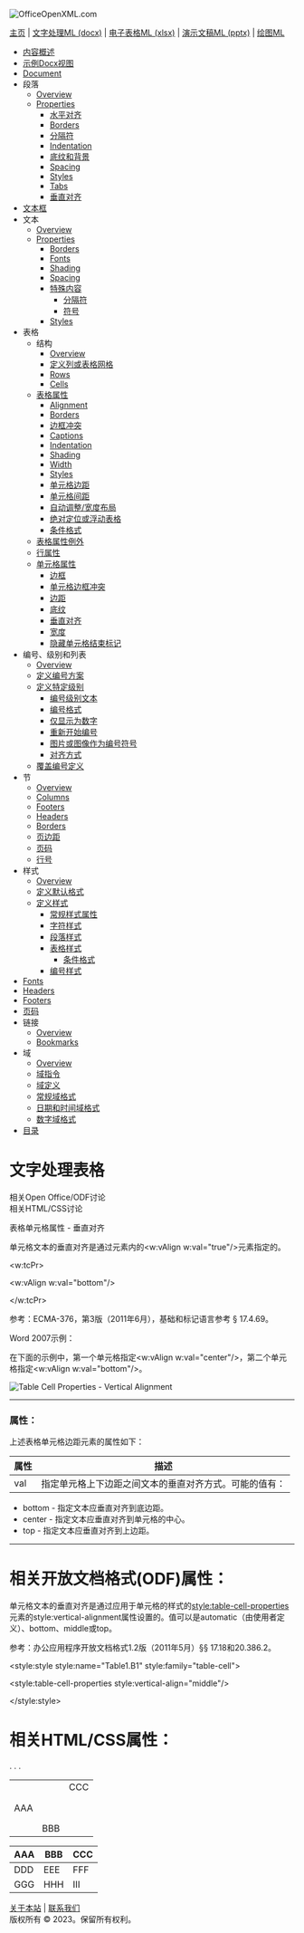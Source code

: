 ![OfficeOpenXML.com](images/banner1.png)

[主页](index.md) | [文字处理ML (docx)](anatomyofOOXML.md) | [电子表格ML (xlsx)](anatomyofOOXML-xlsx.md) | [演示文稿ML (pptx)](anatomyofOOXML-pptx.md) | [绘图ML](drwOverview.md)

- [内容概述](WPcontentOverview.md)
- [示例Docx视图](WPsampleDoc.md)
- [Document](WPdocument.md)
- 段落
  - [Overview](WPparagraph.md)
  - [Properties](WPparagraphProperties.md)
    - [水平对齐](WPalignment.md)
    - [Borders](WPborders.md)
    - [分隔符](WPtextSpecialContent-break.md)
    - [Indentation](WPindentation.md)
    - [底纹和背景](WPshading.md)
    - [Spacing](WPspacing.md)
    - [Styles](WPstyleParStyles.md)
    - [Tabs](WPtab.md)
    - [垂直对齐](WPborders.md)
- [文本框](WPparagraph-textFrames.md)
- 文本
  - [Overview](WPtext.md)
  - [Properties](WPtextFormatting.md)
    - [Borders](WPtextBorders.md)
    - [Fonts](WPtextFonts.md)
    - [Shading](WPtextShading.md)
    - [Spacing](WPtextSpacing.md)
    - [特殊内容](WPtextSpecialContent.md)
      - [分隔符](WPtextSpecialContent-break.md)
      - [符号](WPtextSpecialContent-symbol.md)
    - [Styles](WPstyleCharStyles.md)
- 表格
  - 结构
    - [Overview](WPtable.md)
    - [定义列或表格网格](WPtableGrid.md)
    - [Rows](WPtableRow.md)
    - [Cells](WPtableCell.md)
  - [表格属性](WPtableProperties.md)
    - [Alignment](WPtableAlignment.md)
    - [Borders](WPtableBorders.md)
    - [边框冲突](WPtableCellBorderConflicts.md)
    - [Captions](WPtableCaption.md)
    - [Indentation](WPtableIndent.md)
    - [Shading](WPtableShading.md)
    - [Width](WPtableWidth.md)
    - [Styles](WPstyleTableStyles.md)
    - [单元格边距](WPtableCellMargins.md)
    - [单元格间距](WPtableCellSpacing.md)
    - [自动调整/宽度布局](WPtableLayout.md)
    - [绝对定位或浮动表格](WPfloatingTables.md)
    - [条件格式](WPtblLook.md)
  - [表格属性例外](WPtablePropertyExceptions.md)
  - [行属性](WPtableRowProperties.md)
  - [单元格属性](WPtableCellProperties.md)
    - [边框](WPtableCellProperties-Borders.md)
    - [单元格边框冲突](WPtableCellBorderConflicts.md)
    - [边距](WPtableCellProperties-Margins.md)
    - [底纹](WPtableCellProperties-Shading.md)
    - [垂直对齐](WPtableCellProperties-verticalAlignment.md)
    - [宽度](WPtableCellProperties-Width.md)
    - [隐藏单元格结束标记](WPhideMark.md)
- 编号、级别和列表
  - [Overview](WPnumbering.md)
  - [定义编号方案](WPnumberingAbstractNum.md)
  - [定义特定级别](WPnumberingLvl.md)
    - [编号级别文本](WPnumberingLevelText.md)
    - [编号格式](WPnumbering-numFmt.md)
    - [仅显示为数字](WPnumbering-isLgl.md)
    - [重新开始编号](WPnumbering-restart.md)
    - [图片或图像作为编号符号](WPnumbering-imagesAsSymbol.md)
    - [对齐方式](WPnumbering-lvlJc.md)
  - [覆盖编号定义](WPnumberingOverride.md)
- 节
  - [Overview](WPsection.md)
  - [Columns](WPsectionCols.md)
  - [Footers](WPsectionFooterReference.md)
  - [Headers](WPsectionHeaderReference.md)
  - [Borders](WPsectionBorders.md)
  - [页边距](WPsectionPgMar.md)
  - [页码](WPSectionPgNumType.md)
  - [行号](WPsectionLineNumbering.md)
- 样式
  - [Overview](WPstyles.md)
  - [定义默认格式](WPstyleDefaults.md)
  - [定义样式](WPstyle.md)
    - [常规样式属性](WPstyleGenProps.md)
    - [字符样式](WPstyleCharStyles.md)
    - [段落样式](WPstyleParStyles.md)
    - [表格样式](WPstyleTableStyles.md)
      - [条件格式](WPstyleTableStylesCond.md)
    - [编号样式](WPstyleNumStyles.md)
- [Fonts](WPfonts.md)
- [Headers](WPheaders.md)
- [Footers](WPfooters.md)
- [页码](WPSectionPgNumType.md)
- 链接
  - [Overview](WPhyperlink.md)
  - [Bookmarks](WPbookmark.md)
- 域
  - [Overview](WPfields.md)
  - [域指令](WPfieldInstructions.md)
  - [域定义](WPfieldDefinitions.md)
  - [常规域格式](WPgeneralFieldSwitches.md)
  - [日期和时间域格式](WPdateTimeFieldSwitches.md)
  - [数字域格式](WPnumericFieldSwitches.md)
- [目录](WPtableOfContents.md)

# 文字处理表格

相关Open Office/ODF讨论  
相关HTML/CSS讨论

表格单元格属性 - 垂直对齐

单元格文本的垂直对齐是通过<tcPr>元素内的<w:vAlign w:val="true"/>元素指定的。

<w:tcPr>

<w:vAlign w:val="bottom"/>

</w:tcPr>

参考：ECMA-376，第3版（2011年6月），基础和标记语言参考 § 17.4.69。

Word 2007示例：

在下面的示例中，第一个单元格指定<w:vAlign w:val="center"/>，第二个单元格指定<w:vAlign w:val="bottom"/>。

![Table Cell Properties - Vertical Alignment](images\wp-tableCellvAlign-1.gif)

---

### 属性：

上述表格单元格边距元素的属性如下：

| 属性 | 描述                                                   |
| ---- | ------------------------------------------------------ |
| val  | 指定单元格上下边距之间文本的垂直对齐方式。可能的值有： |

- bottom \- 指定文本应垂直对齐到底边距。
- center \- 指定文本应垂直对齐到单元格的中心。
- top \- 指定文本应垂直对齐到上边距。

---

# 相关开放文档格式(ODF)属性：

单元格文本的垂直对齐是通过应用于单元格的样式的<style:table-cell-properties>元素的style:vertical-alignment属性设置的。值可以是automatic（由使用者定义）、bottom、middle或top。

参考：办公应用程序开放文档格式1.2版（2011年5月）§§ 17.18和20.386.2。

<style:style style:name="Table1.B1" style:family="table-cell">

<style:table-cell-properties style:vertical-align="middle"/>

</style:style>

# 相关HTML/CSS属性：

<table style="width:400px;">

<tr>

<td style="height:100px; vertical-align: middle;">AAA</td>

<td style="height:100px; vertical-align: bottom;">BBB</td>

<td style="height:100px; vertical-align: top;">CCC</td>

</tr>

. . .

</table>

| AAA | BBB | CCC |
| --- | --- | --- |
| DDD | EEE | FFF |
| GGG | HHH | III |

[关于本站](aboutThisSite.md) | [联系我们](contactUs.md)  
版权所有 © 2023。保留所有权利。
